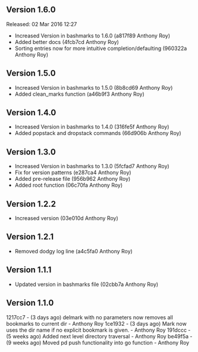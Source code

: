 Version 1.6.0
-------------

Released: 02 Mar 2016 12:27

- Increased Version in bashmarks to 1.6.0 (a817f89 Anthony Roy)
- Added better docs (4fcb7cd Anthony Roy)
- Sorting entries now for more intuitive completion/defaulting (960322a Anthony Roy)

Version 1.5.0
-------------

- Increased Version in bashmarks to 1.5.0 (8b8cd69 Anthony Roy)
- Added clean_marks function (a46b9f3 Anthony Roy)

Version 1.4.0
-------------

- Increased Version in bashmarks to 1.4.0 (316fe5f Anthony Roy)
- Added popstack and dropstack commands (66d906b Anthony Roy)

Version 1.3.0
-------------

- Increased Version in bashmarks to 1.3.0 (5fcfad7 Anthony Roy)
- Fix for version patterns (e287ca4 Anthony Roy)
- Added pre-release file (956b962 Anthony Roy)
- Added root function (06c70fa Anthony Roy)

Version 1.2.2
-------------

- Increased version (03e010d Anthony Roy)

Version 1.2.1
-------------

- Removed dodgy log line (a4c5fa0 Anthony Roy)

Version 1.1.1
-------------

- Updated version in bashmarks file (02cbb7a Anthony Roy)

Version 1.1.0
-------------

1217cc7 - (3 days ago) delmark with no parameters now removes all bookmarks to current dir - Anthony Roy
1ce1932 - (3 days ago) Mark now uses the dir name if no explicit bookmark is given. - Anthony Roy
191dccc - (5 weeks ago) Added next level directory traversal - Anthony Roy
be49f5a - (9 weeks ago) Moved pd push functionality into go function - Anthony Roy
